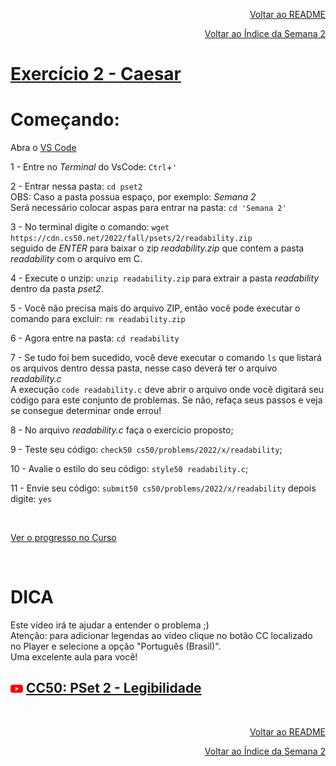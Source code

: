 <p align="right">
   <a href="https://patyfil.github.io/cs50-cc50-harvard/">Voltar ao README</a>
</p>
<p align="right">
   <a href="https://patyfil.github.io/cs50-cc50-harvard/2-Arrays.html">Voltar ao Índice da Semana 2</a>
</p>

# [Exercício 2 - Caesar](https://cs50.harvard.edu/x/2022/psets/2/caesar/)


# Começando:

Abra o [VS Code](https://code.cs50.io/)

1 - Entre no *Terminal* do VsCode: `Ctrl`+`'`  

2 - Entrar nessa pasta: `cd pset2`  
OBS: Caso a pasta possua espaço, por exemplo: *Semana 2*  
Será necessário colocar aspas para entrar na pasta: `cd 'Semana 2'` 

3 - No terminal digite o comando: `wget https://cdn.cs50.net/2022/fall/psets/2/readability.zip`  
seguido de *ENTER* para baixar o zip *readability.zip* que contem a pasta *readability* com o arquivo em C.  

4 - Execute o unzip: `unzip readability.zip` para extrair a pasta *readability* dentro da pasta *pset2*.  

5 - Você não precisa mais do arquivo ZIP, então você pode executar o comando para excluir: `rm readability.zip`  

6 - Agora entre na pasta: `cd readability`  

7 - Se tudo foi bem sucedido, você deve executar o comando `ls` que listará os arquivos dentro dessa pasta, nesse caso deverá ter o arquivo *readability.c*  
A execução `code readability.c` deve abrir o arquivo onde você digitará seu código para este conjunto de problemas. Se não, refaça seus passos e veja se consegue determinar onde errou!  

8 - No arquivo *readability.c* faça o exercício proposto;

9 - Teste seu código: `check50 cs50/problems/2022/x/readability`;  

10 - Avalie o estilo do seu código: `style50 readability.c`;  

11 - Envie seu código: `submit50 cs50/problems/2022/x/readability` depois digite: `yes`  

&nbsp;

[Ver o progresso no Curso](https://cs50.me/cs50x)

&nbsp;

# DICA  

Este vídeo irá te ajudar a entender o problema ;)  
Atenção: para adicionar legendas ao vídeo clique no botão CC localizado no Player e selecione a opção "Português (Brasil)".  
Uma excelente aula para você!  
## <img src="../assets/youtube.svg" width=20 /> [CC50: PSet 2 - Legibilidade](hhttps://www.youtube.com/watch?v=vTsVt_kDS2M)

&nbsp;


<p align="right">
   <a href="https://patyfil.github.io/cs50-cc50-harvard/">Voltar ao README</a>
</p>
<p align="right">
   <a href="https://patyfil.github.io/cs50-cc50-harvard/2-Arrays.html">Voltar ao Índice da Semana 2</a>
</p>

